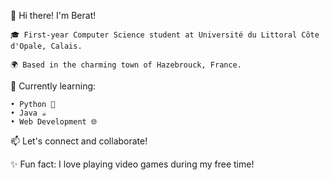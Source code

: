 👋 Hi there! I'm Berat!

    🎓 First-year Computer Science student at Université du Littoral Côte d'Opale, Calais.

    🌍 Based in the charming town of Hazebrouck, France.

🌟 Currently learning:

    • Python 🐍
    • Java ☕
    • Web Development 🌐

📫 Let's connect and collaborate!

✨ Fun fact: I love playing video games during my free time!